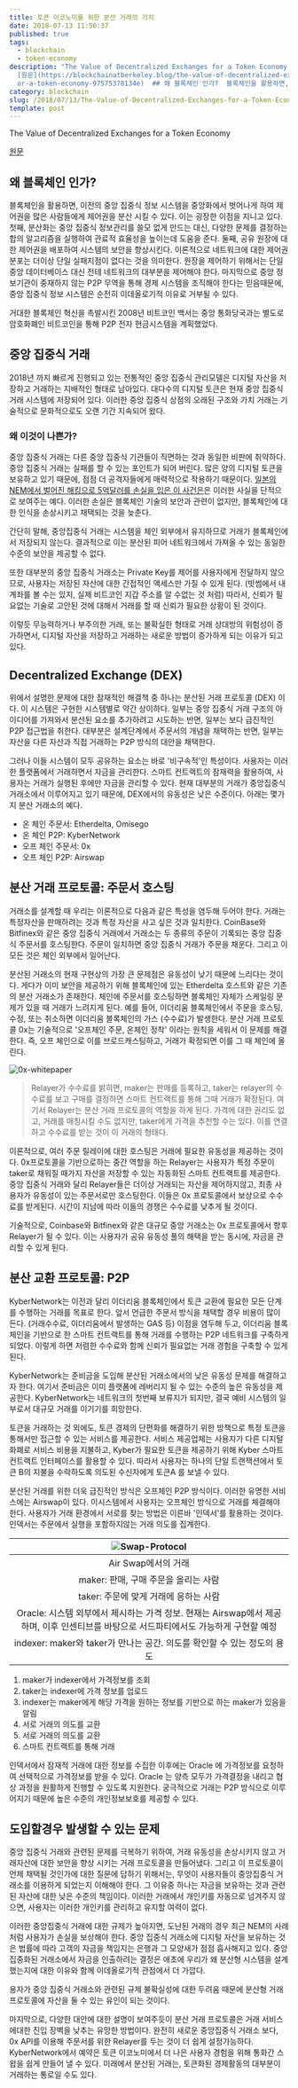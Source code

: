 ```yaml
---
title: 토큰 이코노미를 위한 분산 거래의 가치
date: 2018-07-13 11:56:37
published: true
tags:
  - blockchain
  - token-economy
description: "The Value of Decentralized Exchanges for a Token Economy
  [원문](https://blockchainatberkeley.blog/the-value-of-decentralized-exchanges-f\
  or-a-token-economy-97575378134e)  ## 왜 블록체인 인가?  블록체인을 활용하면, 이전의 ..."
category: blockchain
slug: /2018/07/13/The-Value-of-Decentralized-Exchanges-for-a-Token-Economy/
template: post
---
```


The Value of Decentralized Exchanges for a Token Economy

[원문](https://blockchainatberkeley.blog/the-value-of-decentralized-exchanges-for-a-token-economy-97575378134e)

## 왜 블록체인 인가?

블록체인을 활용하면, 이전의 중앙 집중식 정보 시스템을 중앙화에서 벗어나게 하여 제어권을 많은 사람들에게 제어권을 분산 시킬 수 있다. 이는 굉장한 이점을 지니고 있다. 첫째, 분산화는 중앙 집중식 정보관리를 쓸모 없게 만드는 대신, 다양한 문제를 결정하는 합의 알고리즘을 실행하여 관료적 효율성을 높이는데 도움을 준다. 둘째, 공유 원장에 대한 제어권을 배포하여 시스템의 보안을 향상시킨다. 이론적으로 네트워크에 대한 제어권 분포는 더이상 단일 실패지점이 없다는 것을 의미한다. 원장을 제어하기 위해서는 단일 중앙 데이터베이스 대신 전테 네트워크의 대부분을 제어해야 한다. 마지막으로 중앙 정보기관이 중재하지 않는 P2P 무역을 통해 경제 시스템을 조직해야 한다는 믿음때문에, 중앙 집중식 정보 시스템은 순전히 이데올로기적 이유로 거부될 수 있다.

거대한 블록체인 혁신을 촉발시킨 2008년 비트코인 백서는 중앙 통화당국과는 별도로 암호화폐인 비트코인을 통해 P2P 전자 현금시스템을 계획했었다.

## 중앙 집중식 거래

2018년 까지 빠르게 진행되고 있는 전통적인 중앙 집중식 관리모델은 디지털 자산을 저장하고 거래하는 지배적인 형태로 남아있다. 대다수의 디지털 토큰은 현재 중앙 집중식 거래 시스템에 저장되어 있다. 이러한 중앙 집중식 상점의 오래된 구조와 가치 거래는 기술적으로 문화적으로도 오랜 기간 지속되어 왔다.

### 왜 이것이 나쁜가?

중앙 집중식 거래는 다른 중앙 집중식 기관들이 직면하는 것과 동일한 비판에 취약하다. 중앙 집중식 거래는 실패를 할 수 있는 포인트가 되어 버린다. 많은 양의 디지털 토큰을 보유하고 있기 때문에, 점점 더 공격자들에게 매력적으로 작용하기 때문이다. [일본의 NEM에서 벌어진 해킹으로 5억달러를 손실을 입은 이 사건은](https://tokenpost.kr/article-1280)은 이러한 사실을 단적으로 보여주는 예다. 이러한 손실은 블록체인 기술의 보안과 관련이 없지만, 블록체인에 대한 인식을 손상시키고 채택되는 것을 늦춘다.

간단히 말해, 중앙집중식 거래는 시스템을 체인 외부에서 유지하므로 거래가 블록체인에서 저장되지 않는다. 결과적으로 이는 분산된 피어 네트워크에서 가져올 수 있는 동일한 수준의 보안을 제공할 수 없다.

또한 대부분의 중앙 집중식 거래소는 Private Key를 제어를 사용자에게 전달하지 않으므로, 사용자는 저장된 자산에 대한 간접적인 액세스만 가질 수 있게 된다. (빗썸에서 내 계좌를 볼 수는 있지, 실제 비트코인 지갑 주소를 알 수없는 것 처럼) 따라서, 신뢰가 필요없는 기술로 고안된 것에 대해서 거래를 할 때 신뢰가 필요한 상황이 된 것이다.

이렇듯 무능력하거나 부주의한 거래, 또는 불확실한 형태로 거래 상대방의 위험성이 증가하면서, 디지털 자산을 저장하고 거래하는 새로운 방법이 증가하게 되는 이유가 되고 있다.

## Decentralized Exchange (DEX)

위에서 설명한 문제에 대한 잠재적인 해결책 중 하나는 분산된 거래 프로토콜 (DEX) 이다. 이 시스템은 구현한 시스템별로 약간 상이하다. 일부는 중앙 집중식 거래 구조의 아이디어를 가져와서 분산된 요소를 추가하려고 시도하는 반면, 일부는 보다 급진적인 P2P 접근법을 취한다. 대부분은 설계단계에서 주문서의 개념을 채택하는 반면, 일부는 자산을 다른 자산과 직접 거래하는 P2P 방식의 대안을 채택한다.

그러나 이들 시스템이 모두 공유하는 요소는 바로 '비구속적'인 특성이다. 사용자는 이러한 플랫폼에서 거래하면서 자금을 관리한다. 스마트 컨트랙트의 잠재력을 활용하여, 사용자는 거래가 실행된 후에만 자금을 관리할 수 있다. 현재 대부분의 거래가 중앙집중식 거래소에서 이루어지고 있기 때문에, DEX에서의 유동성은 낮은 수준이다. 아래는 몇가지 분산 거래소의 예다.

- 온 체인 주문서: Etherdelta, Omisego
- 온 체인 P2P: KyberNetwork
- 오프 체인 주문서: 0x
- 오프 체인 P2P: Airswap

## 분산 거래 프로토콜: 주문서 호스팅

거래소를 설계할 때 우리는 이론적으로 다음과 같은 특성을 염두해 두어야 한다. 거래는 특정자산을 판매하려는 것과 특정 자산을 사고 싶은 것과 일치한다. CoinBase와 Bitfinex와 같은 중앙 집중식 거래에서 거래소는 두 종류의 주문이 기록되는 중앙 집중식 주문서를 호스팅한다. 주문이 일치하면 중앙 집중식 거래가 주문을 채운다. 그리고 이 모든 것은 체인 외부에서 일어난다.

분산된 거래소의 현재 구현상의 가장 큰 문제점은 유동성이 낮기 때문에 느리다는 것이다. 게다가 이미 보안을 제공하기 위해 블록체인에 있는 Etherdelta 호스트와 같은 기존의 분산 거래소가 존재한다. 체인에 주문서를 호스팅하면 블록체인 자체가 스케일링 문제가 있을 때 거래가 느려지게 된다. 예를 들어, 이더리움 블록체인에서 주문을 호스팅, 수정, 또는 취소하면 이더리움 블록체인의 가스 (수수료)가 발생한다. 분산 거래 프로토콜 0x는 기술적으로 '오프체인 주문, 온체인 정착' 이라는 원칙을 세워서 이 문제를 해결한다. 즉, 오프 체인으로 이를 브로드캐스팅하고, 거래가 확정되면 이를 그 때 체인에 올린다.

![0x-whitepaper](../images/0x-whitepaper.png)

> Relayer가 수수료를 밝히면, maker는 판매를 등록하고, taker는 relayer의 수수료를 보고 구매를 결정하면 스마트 컨트랙트를 통해 그때 거래가 확정된다. 여기서 Relayer는 분산 거래 프로토콜의 역할을 하게 된다. 가격에 대한 권리도 없고, 거래를 매칭시킬 수도 없지만, taker에게 가격을 추천할 수는 있다. 이를 연결하고 수수료를 받는 것이 이 거래의 형태다.

이론적으로, 여러 주문 릴레이에 대한 호스팅은 거래에 필요한 유동성을 제공하는 것이다. 0x프로토콜을 기반으로하는 중간 역할을 하는 Relayer는 사용자가 특정 주문이 taker로 채워질 때가지 자산을 저장할 수 있는 자동화된 스마트 컨트랙트를 제공한다. 중앙 집중식 거래와 달리 Relayer들은 더이상 거래되는 자산을 제어하지않고, 최종 사용자가 유동성이 있는 주문서로만 호스팅한다. 이들은 0x 프로토콜에서 보상으로 수수료를 받게된다. 시간이 지남에 따라 이들의 경쟁은 수수료를 낮추게 될 것이다.

기술적으로, Coinbase와 Bitfinex와 같은 대규모 중앙 거래소는 0x 프로토콜에서 향후 Relayer가 될 수 있다. 이는 사용자가 공유 유동성 풀의 해택을 받는 동시에, 자금을 관리할 수 있게 된다.

## 분산 교환 프로토콜: P2P

KyberNetwork는 이전과 달리 이더리움 블록체인에서 토큰 교환에 필요한 모든 단계를 수행하는 거래를 목표로 한다. 앞서 언급한 주문서 방식을 채택할 경우 비용이 많이 든다. (거래수수료, 이더리움에서 발생하는 GAS 등) 이점을 염두해 두고, 이더리움 블록체인을 기반으로 한 스마트 컨트랙트를 통해 거래를 수행하는 P2P 네트워크를 구축하게 되었다. 이렇게 하면 저렴한 수수료와 함께 신뢰가 필요없는 거래 경험을 구축할 수 있게 된다.

KyberNetwork는 준비금을 도입해 분산된 거래소에서의 낮은 유동성 문제를 해결하고자 한다. 여기서 준비금은 이미 플랫폼에 레버리지 될 수 있는 수준의 높은 유동성을 제공한다. KyberNetwork는 네트워크의 첫번째 보류지가 되지만, 결국 예비 시스템의 일부로서 대규모 거래를 이기기를 희망한다.

토큰을 거래하는 것 외에도, 토큰 경제의 단편화를 해결하기 위한 방책으로 특정 토큰을 통해서만 접근할 수 있는 서비스를 제공한다. 서비스 제공업체는 사용자가 다른 디지털 화폐로 서비스 비용을 지불하고, Kyber가 필요한 토큰을 제공하기 위해 Kyber 스마트 컨트랙트 인터페이스를 활용할 수 있다. 따라서 사용자는 하나의 단일 트랜잭션에서 토큰 B의 지불을 수락하도록 의도된 수신자에게 토큰A 를 보낼 수 있다.

분산된 거래를 위한 더욱 급진적인 방식은 오프체인 P2P 방식이다. 이러한 유명한 서비스에는 Airswap이 있다. 이시스템에서 사용자는 오프체인 방식으로 거래를 체결해야 한다. 사용자가 거래 환경에서 서로를 찾는 방법은 이른바 '인덱서'를 활용하는 것이다. 인덱서는 주문에서 실행을 포함하지않는 거래 의도를 집계한다.

|                                             ![Swap-Protocol](../images/Swap-Protocol.png)                                             |
| :-----------------------------------------------------------------------------------------------------------------------------------: |
|                                                          Air Swap에서의 거래                                                          |
|                                                 maker: 판매, 구매 주문을 올리는 사람                                                  |
|                                                 taker: 주문에 맞게 거래에 응하는 사람                                                 |
| Oracle: 시스템 외부에서 제시하는 가격 정보. 현재는 Airswap에서 제공하며, 이후 인센티브를 바탕으로 서드파티에서도 가능하게 구현할 예정 |
|                                indexer: maker와 taker가 만나는 공간. 의도를 확인할 수 있는 정도의 용도                                |

1. maker가 indexer에서 가격정보를 조회
2. taker는 indexer에 가격 정보를 업로드
3. indexer는 maker에게 해당 가격을 원하는 정보를 기반으로 하는 maker가 있음을 알림
4. 서로 거래의 의도를 교환
5. 서로 거래의 의도를 교환
6. 스마트 컨트랙트를 통해 거래

인덱서에서 잠재적 거래에 대한 정보를 수집한 이후에는 Oracle 에 가격정보를 요청하여 선택적으로 가격정보를 받을 수 있다. Oracle 는 양측 모두가 가격결정을 내리고 협상 과정을 원활하게 진행할 수 있도록 지원한다. 궁극적으로 거래는 P2P 방식으로 이루어지기 때문에 높은 수준의 개인정보보호를 제공할 수 있다.

## 도입할경우 발생할 수 있는 문제

중앙 집중식 거래와 관련된 문제를 극복하기 위하여, 거래 유동성을 손상시키지 않고 거래자산에 대한 보안을 향상 시키는 거래 프로토콜을 만들어냈다. 그리고 이 프로토콜이 언제 채택될 것인가에 대한 질문에 답하기 위해서는, 무엇이 사용자들이 중앙집중식 거래소를 이용하게 되었는지 이해해야 한다. 그 이유중 하나는 자금을 보유하는 것과 관련된 자산에 대한 낮은 수준의 책임이다. 이러한 거래에서 개인키를 자동으로 넘겨주지 않으면, 사용자는 이러한 개인키를 관리하고 유지할 여력이 없다.

이러한 중앙집중식 거래에 대한 규제가 높아지면, 도난된 거래의 경우 최근 NEM의 사례처럼 사용자가 손실을 보상해야 한다. 중앙 집중식 거래소에 디지털 자산을 보유하는 것은 법률에 따라 고객의 자금을 책임지는 은행과 그 모양새가 점점 흡사해지고 있다. 중앙 집중화된 거래소에서 자금을 인출하려는 결정은 애초에 우리가 왜 분산형 시스템을 설계했는지에 대한 이유와 함께 이데올로기적 관점에서 더 가깝다.

용자가 중앙 집중식 거래소와 관련된 규제 불확실성에 대한 두려움 때문에 분산형 거래 프로토콜에 자산을 둘 수 있는 유인이 되는 것이다.

마지막으로, 다양한 대안에 대한 설명이 보여주듯이 분산 거래 프로토콜은 거래 서비스에대한 진입 장벽을 낮추는 유망한 방법이다. 완전히 새로운 중앙집중식 거래소 보다, 0x API를 이용해 주문서를 위한 Relayer를 두는 것이 더 쉽게 설정가능하다. KyberNetwork에서 예약은 토큰 이코노미에서 더 나은 사용자 경험을 위해 통화간 스왑을 쉽게 만들어 낼 수 있다. 미래에서 분산된 거래는, 토큰화된 경제활동의 대부분이 거래하는 통로일 수도 있다.

